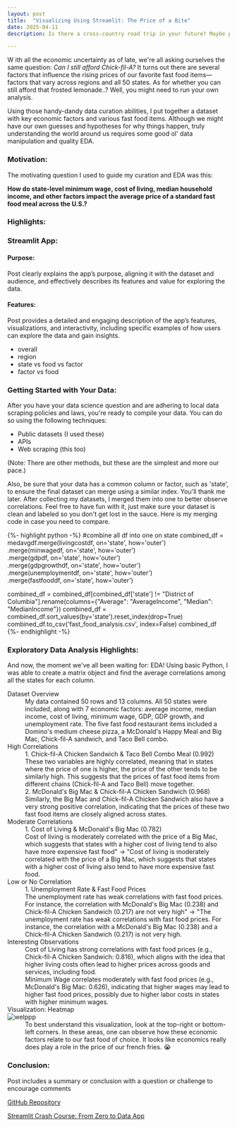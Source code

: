 ```yaml
---
layout: post
title:  "Visualizing Using Streamlit: The Price of a Bite"
date: 2025-04-11
description: Is there a cross-country road trip in your future? Maybe pack a lunch. This blog tackles key insights relating to how economic factors like minimum wage, cost of living, and household income influence the price of a standard meal. Look for the interactive Streamlit app for deeper exploration, and unpack what fast food prices reveal about broader regional economics.

---
```

<p class="intro"><span class="dropcap">W</span>
ith all the economic uncertainty as of late, we're all asking ourselves the same question: <i>Can I still afford Chick-fil-A?</i> It turns out there are several factors that influence the rising prices of our favorite fast food items—factors that vary across regions and all 50 states. As for whether you can still afford that frosted lemonade..? Well, you might need to run your own analysis.</p>

<p>
Using those handy-dandy data curation abilities, I put together a dataset with key economic factors and various fast food items. Although we might have our own guesses and hypotheses for why things happen, truly understanding the world around us requires some good ol' data manipulation and quality EDA.
 </p>

### Motivation:
The motivating question I used to guide my curation and EDA was this:

<b>How do state-level minimum wage, cost of living, median household income, and other factors impact the average price of a standard fast food meal across the U.S.?</b>

### Highlights:

### Streamlit App:
#### Purpose:
Post clearly explains the app’s purpose, aligning it with the dataset and audience, and effectively describes its features and value for exploring the data.

#### Features:
Post provides a detailed and engaging description of the app’s features, visualizations, and interactivity, including specific examples of how users can explore the data and gain insights.	

* overall
* region
* state vs food vs factor
* factor vs food

### Getting Started with Your Data:
After you have your data science question and are adhering to local data scraping policies and laws, you're ready to compile your data. You can do so using the following techniques:

* Public datasets (I used these)
* APIs
* Web scraping (this too)

(Note: There are other methods, but these are the simplest and more our pace.)

Also, be sure that your data has a common column or factor, such as 'state', to ensure the final dataset can merge using a similar index. You'll thank me later. After collecting my datasets, I merged them into one to better observe correlations. Feel free to have fun with it, just make sure your dataset is clean and labeled so you don't get lost in the sauce. Here is my merging code in case you need to compare. 

{%- highlight python -%}
#combine all df into one on state
combined_df = medavgdf.merge(livingcostdf, on='state', how='outer') \
                      .merge(minwagedf, on='state', how='outer') \
                      .merge(gdpdf, on='state', how='outer') \
                      .merge(gdpgrowthdf, on='state', how='outer') \
                      .merge(unemploymentdf, on='state', how='outer') \
                      .merge(fastfooddf, on='state', how='outer')

combined_df = combined_df[combined_df['state'] != "District of Columbia"].rename(columns={"Average": "AverageIncome", "Median": "MedianIncome"})
combined_df = combined_df.sort_values(by='state').reset_index(drop=True)
combined_df.to_csv('fast_food_analysis.csv', index=False)
combined_df
{%- endhighlight -%}

### Exploratory Data Analysis Highlights:
And now, the moment we've all been waiting for: EDA! Using basic Python, I was able to create a matrix object and find the average correlations among all the states for each column.  

<dl>
  <dt>Dataset Overview</dt>
  <dd>My data contained 50 rows and 13 columns. All 50 states were included, along with 7 economic factors: average income, median income, cost of living, minimum wage, GDP, GDP growth, and unemployment rate. The five fast food restaurant items included a Domino's medium cheese pizza, a McDonald's Happy Meal and Big Mac, Chick-fil-A sandwich, and Taco Bell combo.
  </dd>
  <dt>High Correlations</dt>
  <dd>1. Chick-fil-A Chicken Sandwich & Taco Bell Combo Meal (0.992)</dd>
  <dd>These two variables are highly correlated, meaning that in states where the price of one is higher, the price of the other tends to be similarly high. This suggests that the prices of fast food items from different chains (Chick-fil-A and Taco Bell) move together.</dd>
   <dd>2. McDonald's Big Mac & Chick-fil-A Chicken Sandwich (0.968)</dd>
   <dd>Similarly, the Big Mac and Chick-fil-A Chicken Sandwich also have a very strong positive correlation, indicating that the prices of these two fast food items are closely aligned across states.</dd>
  <dt>Moderate Correlations</dt>
  <dd>1. Cost of Living & McDonald's Big Mac (0.782)</dd>
  <dd>Cost of living is moderately correlated with the price of a Big Mac, which suggests that states with a higher cost of living tend to also have more expensive fast food" → "Cost of living is moderately correlated with the price of a Big Mac, which suggests that states with a higher cost of living also tend to have more expensive fast food.</dd>
  <dt>Low or No Correlation</dt>
  <dd>1. Unemployment Rate & Fast Food Prices</dd>
  <dd>The unemployment rate has weak correlations with fast food prices. For instance, the correlation with McDonald's Big Mac (0.238) and Chick-fil-A Chicken Sandwich (0.217) are not very high" → "The unemployment rate has weak correlations with fast food prices. For instance, the correlation with a McDonald's Big Mac (0.238) and a Chick-fil-A Chicken Sandwich (0.217) is not very high.</dd>
  <dt>Interesting Observations</dt>
  <dd> Cost of Living has strong correlations with fast food prices (e.g., Chick-fil-A Chicken Sandwich: 0.816), which aligns with the idea that higher living costs often lead to higher prices across goods and services, including food.</dd>
  <dd>Minimum Wage correlates moderately with fast food prices (e.g., McDonald's Big Mac: 0.626), indicating that higher wages may lead to higher fast food prices, possibly due to higher labor costs in states with higher minimum wages.</dd>
  <dt>Visualization: Heatmap</dt>
  <img src="{{site.url}}/{{site.baseurl}}/assets/img/correlation_between_economic_factors_and_restaurant_prices.png" alt="welppp"/>
  <dd> To best understand this visualization, look at the top-right or bottom-left corners. In these areas, one can observe how these economic factors relate to our fast food of choice. It looks like economics really does play a role in the price of our french fries. 😭</dd>
</dl>

### Conclusion:
Post includes a summary or conclusion with a question or challenge to encourage comments	


<a href="https://github.com/gbean4/blog3_streamlit.git" target="_blank">GitHub Repository</a>

<a href="https://www.youtube.com/watch?v=d7fnzDQ5qM8" target="_blank">Streamlit Crash Course: From Zero to Data App</a>